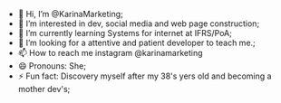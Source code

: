 - 👋 Hi, I’m @KarinaMarketing;
- 👀 I’m interested in dev, social media and web page construction;
- 🌱 I’m currently learning Systems for internet at IFRS/PoA;
- 💞️ I’m looking for a attentive and patient developer to teach me.;
- 📫 How to reach me instagram @karinamarketing
- 😄 Pronouns: She;
- ⚡ Fun fact: Discovery myself after my 38's yers old and becoming a mother dev's;

<!---
KarinaMarketing/KarinaMarketing is a ✨ special ✨ repository because its `README.md` (this file) appears on your GitHub profile.
You can click the Preview link to take a look at your changes.
--->
